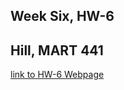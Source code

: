## Week Six, HW-6
## Hill, MART 441

[link to HW-6 Webpage](https://annalhill.github.io/hill_441/HW-6/main.html)
